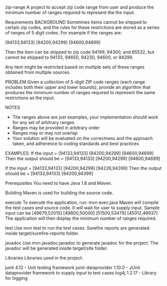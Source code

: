 zip-range
A project to accept zip code range from user and produce the minimum number of ranges required to represent the the input.

Requirements
BACKGROUND
Sometimes items cannot be shipped to certain zip codes, and the rules for these restrictions are stored as a series of ranges of 5 digit codes. For example if the ranges are:

[94133,94133] [94200,94299] [94600,94699]

Then the item can be shipped to zip code 94199, 94300, and 65532, but cannot be shipped to 94133, 94650, 94230, 94600, or 94299.

Any item might be restricted based on multiple sets of these ranges obtained from multiple sources.

PROBLEM
Given a collection of 5-digit ZIP code ranges (each range includes both their upper and lower bounds), provide an algorithm that produces the minimum number of ranges required to represent the same restrictions as the input.

NOTES
- The ranges above are just examples, your implementation should work for any set of arbitrary ranges
- Ranges may be provided in arbitrary order
- Ranges may or may not overlap
- Your solution will be evaluated on the correctness and the approach taken, and adherence to coding standards and best practices

EXAMPLES:
If the input = [94133,94133] [94200,94299] [94600,94699]
Then the output should be = [94133,94133] [94200,94299] [94600,94699]

If the input = [94133,94133] [94200,94299] [94226,94399] 
Then the output should be = [94133,94133] [94200,94399]

Prerequisites
You need to have Java 1.8 and Maven.

Building
Maven is used for building the source code.

execute
To execute the application, run: mvn exec:java
Maven will compile the test cases and source code. It will wait for user to supply input. Sample input can be [49679,52015] [49800,50000] [51500,53479] [45012,46937]
The application will then display the minimum number of ranges required.

test
Use mvn test to run the test cases.
Surefire reports are generated inside target/surefire-reports folder.

javadoc
Use mvn javadoc:javadoc to generate javadoc for the project.
The javadoc will be generated inside target/site folder.

Libraries
Libraries used in the project:

junit 4.12 - Unit testing framework
junit-dataprovider 1.10.0 - JUnit dataprovider framework to supply input to test cases
log4j 1.2.17 - Library for logging
